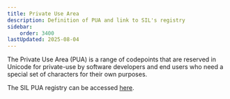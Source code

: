 ```yaml
---
title: Private Use Area
description: Definition of PUA and link to SIL's registry
sidebar:
    order: 3400
lastUpdated: 2025-08-04
---
```


The Private Use Area (PUA) is a range of codepoints that are reserved in Unicode for private-use by software developers and end users who need a special set of characters for their own purposes.

The SIL PUA registry can be accessed [here](https://github.com/silnrsi/unicode-resources/tree/main/sil-pua).

